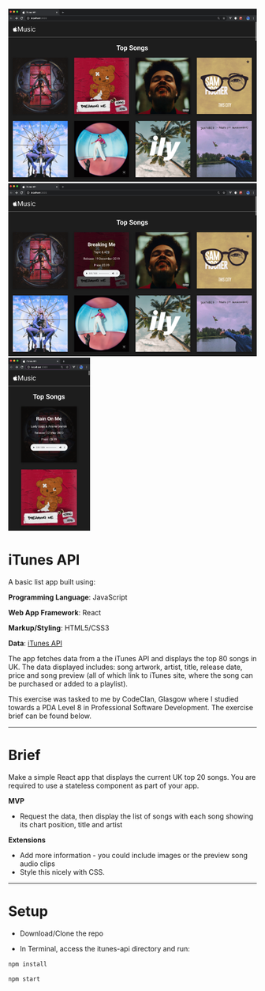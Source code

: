 <img src="https://github.com/CrugBarat/my_files/blob/master/iTunes/tunes1.png" height="350"> <img src="https://github.com/CrugBarat/my_files/blob/master/iTunes/tunes2.png" height="350">
<img src="https://github.com/CrugBarat/my_files/blob/master/iTunes/tunes3.png" height="350">

# iTunes API

A basic list app built using:

**Programming Language**: JavaScript

**Web App Framework**: React

**Markup/Styling**: HTML5/CSS3

**Data**: [iTunes API](https://developer.apple.com/documentation/applemusicapi)

The app fetches data from a the iTunes API and displays the top 80 songs in UK. The data displayed includes: song artwork, artist, title, release date, price and song preview (all of which link to iTunes site, where the song can be purchased or added to a playlist).

This exercise was tasked to me by CodeClan, Glasgow where I studied towards a PDA Level 8 in Professional Software Development. The exercise brief can be found below.

---

# Brief

Make a simple React app that displays the current UK top 20 songs. You are required to use a stateless component as part of your app.

**MVP**

- Request the data, then display the list of songs with each song showing its chart position, title and artist

**Extensions**

- Add more information - you could include images or the preview song audio clips
- Style this nicely with CSS.

---

# Setup

- Download/Clone the repo

- In Terminal, access the itunes-api directory and run:

```
npm install
```
```
npm start
```
